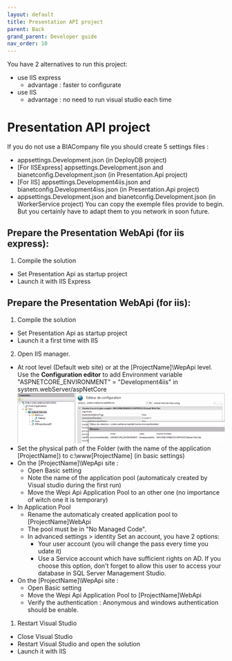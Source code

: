 ```yaml
---
layout: default
title: Presentation API project
parent: Back
grand_parent: Developer guide
nav_order: 10
---
```


You have 2 alternatives to run this project: 
* use IIS express
  * advantage : faster to configurate 
* use IIS
  * advantage : no need to run visual studio each time
  
# Presentation API project
If you do not use a BIACompany file you should create 5 settings files :
  - appsettings.Development.json (in DeployDB project)
  - [For IISExpress] appsettings.Development.json and bianetconfig.Development.json (in Presentation.Api project)
  - [For IIS] appsettings.Development4iis.json and bianetconfig.Development4iss.json (in Presentation.Api project)
  - appsettings.Development.json and bianetconfig.Development.json (in WorkerService project)
You can copy the exemple files provide to begin. But you certainly have to adapt them to you network in soon future.

## Prepare the Presentation WebApi (for iis express):
1. Compile the solution 
- Set Presentation Api as startup project
- Launch it with IIS Express
  
## Prepare the Presentation WebApi (for iis):

1. Compile the solution 
- Set Presentation Api as startup project
- Launch it a first time with IIS

2. Open IIS manager. 
- At root level (Default web site) or at the  [ProjectName]\WepApi level. Use the **Configuration editor** to add Environment variable "ASPNETCORE_ENVIRONMENT" = "Development4iis" in system.webServer/aspNetCore
  ![IIS variable](../../Images/IISVariable.PNG)
- Set the physical path of the Folder (with the name of the application [ProjectName]) to c:\www\[ProjectName] (in basic settings)
- On the [ProjectName]\WepApi site :
    - Open Basic setting 
    - Note the name of the application pool (automaticaly created by Visual studio during the first run)
    - Move the Wepi Api Application Pool to an other one (no importance of witch one it is temporary)
- In Application Pool 
    - Rename the automaticaly created application pool to [ProjectName]WebApi
    - The pool must be in "No Managed Code".
    - In advanced settings > identity Set an account, you have 2 options:
      - Your user account (you will change the pass every time you udate it) 
      - Use a Service account which have sufficient rights on AD. If you choose this option, don't forget to allow this user to access your database in SQL Server Management Studio.
- On the [ProjectName]\WepApi site :
    - Open Basic setting 
    - Move the Wepi Api Application Pool to [ProjectName]WebApi
    - Verify the authentication : Anonymous and windows authentication should be enable.

1. Restart Visual Studio
- Close Visual Studio
- Restart Visual Studio and open the solution
- Launch it with IIS

